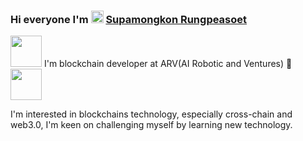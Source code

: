 ### Hi everyone I'm <img src="https://raw.githubusercontent.com/nakulbhati/nakulbhati/master/contain/Hi.gif" width="20px"> [Supamongkon Rungpeasoet](https://www.google.com) 


<img src = "https://media0.giphy.com/media/DdpmhAQpQZzwHSrQ3f/giphy.gif" width="50px"> I'm blockchain developer at ARV(AI Robotic and Ventures)
🤖  <img src ="https://cliply.co/wp-content/uploads/2021/02/372102230_BITCOIN_400px.gif" width="50px">

I'm interested in blockchains technology, especially cross-chain and web3.0, I'm keen on challenging myself by learning new technology.
<!--
**supamongkonR/supamongkonR** is a ✨ _special_ ✨ repository because its `README.md` (this file) appears on your GitHub profile.

Here are some ideas to get you started:

- 🔭 I’m currently working on ...
- 🌱 I’m currently learning ...
- 👯 I’m looking to collaborate on ...
- 🤔 I’m looking for help with ...
- 💬 Ask me about ...
- 📫 How to reach me: ...
- 😄 Pronouns: ...
- ⚡ Fun fact: ...
-->
